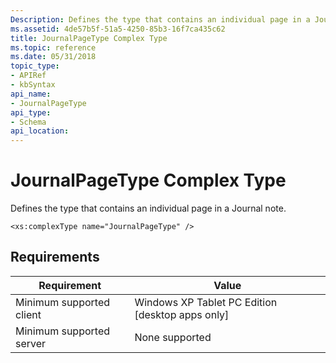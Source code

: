 ```yaml
---
Description: Defines the type that contains an individual page in a Journal note.
ms.assetid: 4de57b5f-51a5-4250-85b3-16f7ca435c62
title: JournalPageType Complex Type
ms.topic: reference
ms.date: 05/31/2018
topic_type: 
- APIRef
- kbSyntax
api_name: 
- JournalPageType
api_type: 
- Schema
api_location: 
---
```


# JournalPageType Complex Type

Defines the type that contains an individual page in a Journal note.

``` syntax
<xs:complexType name="JournalPageType" />
```

## Requirements



| Requirement | Value |
|-------------------------------------|---------------------------------------------------------------|
| Minimum supported client<br/> | Windows XP Tablet PC Edition \[desktop apps only\]<br/> |
| Minimum supported server<br/> | None supported<br/>                                     |



 

 




